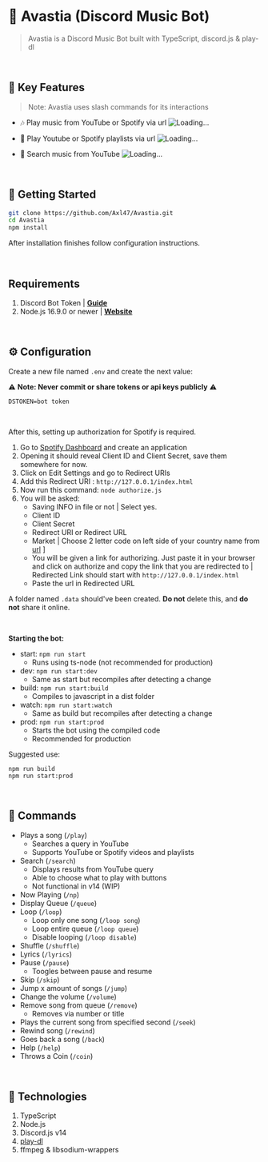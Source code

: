 # 🤖 Avastia (Discord Music Bot)

> Avastia is a Discord Music Bot built with TypeScript, discord.js & play-dl

<br>


## 📝 Key Features

> Note: Avastia uses slash commands for its interactions

- 🎶 Play music from YouTube or Spotify via url
  ![Loading...](https://i.imgur.com/cyeS1ph.gif)

- 📃 Play Youtube or Spotify playlists via url
  ![Loading...](https://i.imgur.com/IWlNHsX.gif)

- 🔎 Search music from YouTube
  ![Loading...](https://i.imgur.com/RD09Biu.gif)


<br>


## 🚀 Getting Started

```sh
git clone https://github.com/Axl47/Avastia.git
cd Avastia
npm install
```

After installation finishes follow configuration instructions.

<br>


## Requirements

1. Discord Bot Token | **[Guide](https://discordjs.guide/preparations/setting-up-a-bot-application.html#creating-your-bot)**
2. Node.js 16.9.0 or newer | **[Website](https://nodejs.org/en/)**

<br>

## ⚙️ Configuration

Create a new file named `.env` and create the next value:

⚠️ **Note: Never commit or share tokens or api keys publicly** ⚠️

```
DSTOKEN=bot token
```
<br>

After this, setting up authorization for Spotify is required.
1. Go to [Spotify Dashboard](https://developer.spotify.com/dashboard/login) and create an application
2. Opening it should reveal Client ID and Client Secret, save them somewhere for now.
3. Click on Edit Settings and go to Redirect URIs
4. Add this Redirect URI : `http://127.0.0.1/index.html`
5. Now run this command: `node authorize.js`
6. You will be asked:
     - Saving INFO in file or not | Select yes.
     - Client ID
     - Client Secret
     - Redirect URI or Redirect URL
     - Market | Choose 2 letter code on left side of your country name from [url](https://en.wikipedia.org/wiki/ISO_3166-1_alpha-2#Officially_assigned_code_elements) ]
     - You will be given a link for authorizing. Just paste it in your browser and click on authorize and copy the link that you are redirected to | Redirected Link should start with `http://127.0.0.1/index.html`
     - Paste the url in Redirected URL
  
A folder named `.data` should've been created. **Do not** delete this, and **do not** share it online.

<br>

**Starting the bot:**
- start:  `npm run start`
  - Runs using ts-node (not recommended for production)
- dev: `npm run start:dev`
  - Same as start but recompiles after detecting a change
- build: `npm run start:build`
  - Compiles to javascript in a dist folder
- watch: `npm run start:watch`
  - Same as build but recompiles after detecting a change
- prod: `npm run start:prod`
  - Starts the bot using the compiled code
  - Recommended for production

Suggested use: 
```
npm run build
npm run start:prod
```

<br>

## 📝 Commands

- Plays a song (`/play`)
  - Searches a query in YouTube
  - Supports YouTube or Spotify videos and playlists
- Search (`/search`)
  - Displays results from YouTube query
  - Able to choose what to play with buttons
  - Not functional in v14 (WIP)
- Now Playing (`/np`)
- Display Queue (`/queue`)
- Loop (`/loop`)
  - Loop only one song (`/loop song`)
  - Loop entire queue (`/loop queue`)
  - Disable looping (`/loop disable`)
- Shuffle (`/shuffle`)
- Lyrics (`/lyrics`)
- Pause (`/pause`)
  - Toogles between pause and resume
- Skip (`/skip`)
- Jump x amount of songs (`/jump`)
- Change the volume (`/volume`)
- Remove song from queue (`/remove`)
  - Removes via number or title
- Plays the current song from specified second (`/seek`)
- Rewind song (`/rewind`)
- Goes back a song (`/back`)
- Help (`/help`)
- Throws a Coin (`/coin`)

<br>

## 🚀 Technologies
1. TypeScript
2. Node.js
3. Discord.js v14
4. [play-dl](https://github.com/play-dl/play-dl)
5. ffmpeg & libsodium-wrappers
